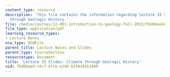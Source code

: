 ```yaml
---
content_type: resource
description: 'This file contains the information regarding lecture 33 Slides: Climate
  through Geologic History.'
file: /media/courses/12-001-introduction-to-geology-fall-2013/fbd6bee4c6c78fcbe1946359395b1069_MIT12_001F13_Lec33slides.pdf
file_type: application/pdf
learning_resource_types:
- Lecture Notes
ocw_type: OCWFile
parent_title: Lecture Notes and Slides
parent_type: CourseSection
resourcetype: Document
title: 'Lecture 33 Slides: Climate through Geologic History'
uid: fbd6bee4-c6c7-8fcb-e194-6359395b1069
---
```

